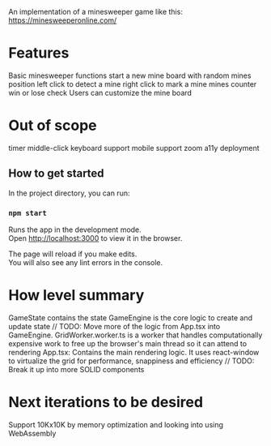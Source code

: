 An implementation of a minesweeper game like this: https://minesweeperonline.com/

# Features
Basic minesweeper functions
start a new mine board with random mines position
left click to detect a mine
right click to mark a mine
mines counter
win or lose check
Users can customize the mine board

# Out of scope
timer
middle-click
keyboard support
mobile support
zoom
a11y
deployment


## How to get started

In the project directory, you can run:

### `npm start`

Runs the app in the development mode.\
Open [http://localhost:3000](http://localhost:3000) to view it in the browser.

The page will reload if you make edits.\
You will also see any lint errors in the console.


# How level summary


GameState contains the state
GameEngine is the core logic to create and update state
  // TODO: Move more of the logic from App.tsx into GameEngine.
GridWorker.worker.ts is a worker that handles computationally expensive work to free up the browser's main thread so it can attend to rendering
App.tsx: Contains the main rendering logic. It uses react-window to virtualize the grid for performance, snappiness and efficiency
  // TODO: Break it up into more SOLID components

# Next iterations to be desired

Support 10Kx10K by memory optimization and looking into using WebAssembly
